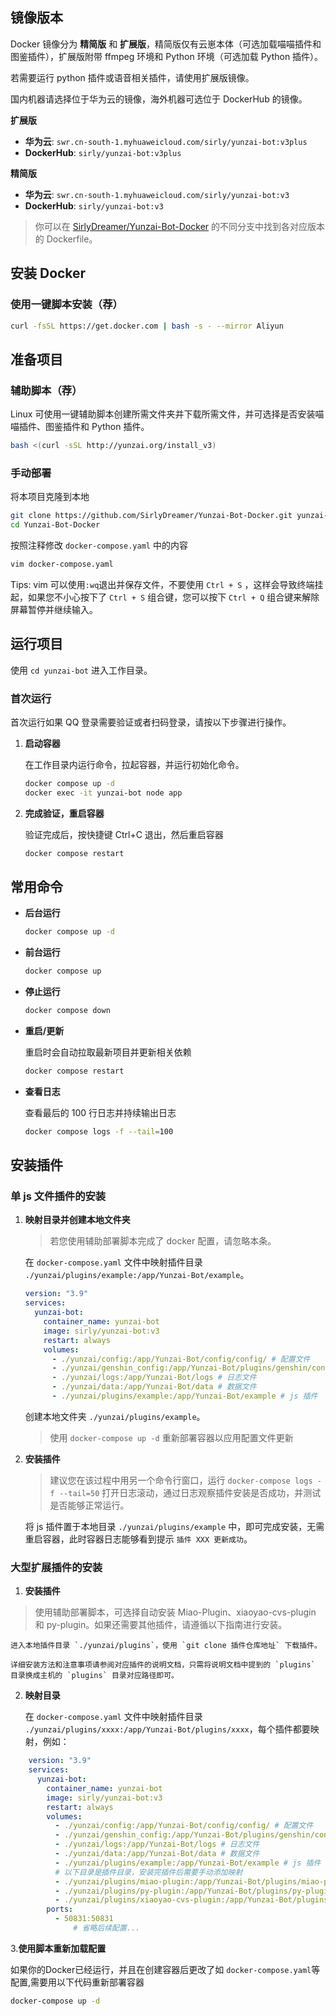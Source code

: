 ## 镜像版本

Docker 镜像分为 **精简版** 和 **扩展版**，精简版仅有云崽本体（可选加载喵喵插件和图鉴插件），扩展版附带 ffmpeg 环境和 Python 环境（可选加载 Python 插件）。

若需要运行 python 插件或语音相关插件，请使用扩展版镜像。

国内机器请选择位于华为云的镜像，海外机器可选位于 DockerHub 的镜像。

**扩展版**

- **华为云**: `swr.cn-south-1.myhuaweicloud.com/sirly/yunzai-bot:v3plus`
- **DockerHub**: `sirly/yunzai-bot:v3plus`

**精简版**

- **华为云**: `swr.cn-south-1.myhuaweicloud.com/sirly/yunzai-bot:v3`
- **DockerHub**: `sirly/yunzai-bot:v3`

> 你可以在 [SirlyDreamer/Yunzai-Bot-Docker](https://github.com/SirlyDreamer/Yunzai-Bot-Docker) 的不同分支中找到各对应版本的 Dockerfile。

## 安装 Docker

### 使用一键脚本安装（荐）

```bash
curl -fsSL https://get.docker.com | bash -s - --mirror Aliyun
```

## 准备项目

### 辅助脚本（荐）

Linux 可使用一键辅助脚本创建所需文件夹并下载所需文件，并可选择是否安装喵喵插件、图鉴插件和 Python 插件。

```bash
bash <(curl -sSL http://yunzai.org/install_v3)
```

### 手动部署

将本项目克隆到本地

```bash
git clone https://github.com/SirlyDreamer/Yunzai-Bot-Docker.git yunzai-bot
cd Yunzai-Bot-Docker
```

按照注释修改 `docker-compose.yaml` 中的内容

```bash
vim docker-compose.yaml
```

Tips: vim 可以使用`:wq`退出并保存文件，不要使用 `Ctrl + S` ，这样会导致终端挂起，如果您不小心按下了 `Ctrl + S` 组合键，您可以按下 `Ctrl + Q` 组合键来解除屏幕暂停并继续输入。

## 运行项目

使用 `cd yunzai-bot` 进入工作目录。

### 首次运行

首次运行如果 QQ 登录需要验证或者扫码登录，请按以下步骤进行操作。

1. **启动容器**

    在工作目录内运行命令，拉起容器，并运行初始化命令。

    ```bash
    docker compose up -d
    docker exec -it yunzai-bot node app
    ```

2. **完成验证，重启容器**

    验证完成后，按快捷键 Ctrl+C 退出，然后重启容器

    ```bash
    docker compose restart
    ```

## 常用命令

- **后台运行**

    ```bash
    docker compose up -d
    ```

- **前台运行**

    ```bash
    docker compose up
    ```

- **停止运行**

    ```bash
    docker compose down
    ```

- **重启/更新**

    重启时会自动拉取最新项目并更新相关依赖

    ```bash
    docker compose restart
    ```

- **查看日志**

    查看最后的 100 行日志并持续输出日志

    ```bash
    docker compose logs -f --tail=100
    ```

## 安装插件

### 单 js 文件插件的安装

1. **映射目录并创建本地文件夹**

	> 若您使用辅助部署脚本完成了 docker 配置，请忽略本条。

    在 `docker-compose.yaml` 文件中映射插件目录 `./yunzai/plugins/example:/app/Yunzai-Bot/example`。
   
    ```yaml {12}
    version: "3.9"
    services:
      yunzai-bot:
        container_name: yunzai-bot
        image: sirly/yunzai-bot:v3
        restart: always
        volumes:
          - ./yunzai/config:/app/Yunzai-Bot/config/config/ # 配置文件
          - ./yunzai/genshin_config:/app/Yunzai-Bot/plugins/genshin/config    # 配置文件
          - ./yunzai/logs:/app/Yunzai-Bot/logs # 日志文件
          - ./yunzai/data:/app/Yunzai-Bot/data # 数据文件
          - ./yunzai/plugins/example:/app/Yunzai-Bot/example # js 插件
    ```
   
    创建本地文件夹 `./yunzai/plugins/example`。
   
    > 使用 `docker-compose up -d` 重新部署容器以应用配置文件更新

2. **安装插件**

    > 建议您在该过程中用另一个命令行窗口，运行 `docker-compose logs -f --tail=50` 打开日志滚动，通过日志观察插件安装是否成功，并测试是否能够正常运行。

    将 js 插件置于本地目录 `./yunzai/plugins/example` 中，即可完成安装，无需重启容器，此时容器日志能够看到提示 `插件 XXX 更新成功`。

### 大型扩展插件的安装

1. **安装插件**


>    使用辅助部署脚本，可选择自动安装 Miao-Plugin、xiaoyao-cvs-plugin 和 py-plugin。如果还需要其他插件，请遵循以下指南进行安装。


    进入本地插件目录 `./yunzai/plugins`，使用 `git clone 插件仓库地址` 下载插件。
    
    详细安装方法和注意事项请参阅对应插件的说明文档，只需将说明文档中提到的 `plugins` 目录换成主机的 `plugins` 目录对应路径即可。

2. **映射目录**

    在 `docker-compose.yaml` 文件中映射插件目录 `./yunzai/plugins/xxxx:/app/Yunzai-Bot/plugins/xxxx`，每个插件都要映射，例如：

```yaml {14-16}
    version: "3.9"
    services:
      yunzai-bot:
        container_name: yunzai-bot
        image: sirly/yunzai-bot:v3
        restart: always
        volumes:
          - ./yunzai/config:/app/Yunzai-Bot/config/config/ # 配置文件
          - ./yunzai/genshin_config:/app/Yunzai-Bot/plugins/genshin/config    # 配置文件
          - ./yunzai/logs:/app/Yunzai-Bot/logs # 日志文件
          - ./yunzai/data:/app/Yunzai-Bot/data # 数据文件
          - ./yunzai/plugins/example:/app/Yunzai-Bot/example # js 插件
          # 以下目录是插件目录，安装完插件后需要手动添加映射
          - ./yunzai/plugins/miao-plugin:/app/Yunzai-Bot/plugins/miao-plugin                  # 喵喵插件
          - ./yunzai/plugins/py-plugin:/app/Yunzai-Bot/plugins/py-plugin                      # 新py插件
          - ./yunzai/plugins/xiaoyao-cvs-plugin:/app/Yunzai-Bot/plugins/xiaoyao-cvs-plugin    # 图鉴插件
        ports:
          - 50831:50831                                                                       # 锅巴插件映射端口(可删除)
              # 省略后续配置...
```


3.**使用脚本重新加载配置**

如果你的Docker已经运行，并且在创建容器后更改了如 `docker-compose.yaml`等配置,需要用以下代码重新部署容器

```bash
docker-compose up -d
```

